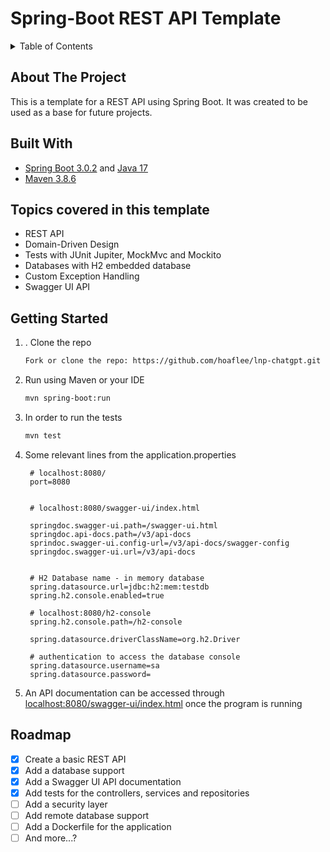 # Spring-Boot REST API Template

<!-- TABLE OF CONTENTS -->
<details>
  <summary>Table of Contents</summary>
  <ol>
    <li>
      <a href="#about-the-project">About The Project</a>
    </li>
    <li>
        <a href="#built-with">Built With</a>
    </li>
    <li>
        <a href="#topics-covered-in-this-template">Topics covered in this template</a>
    <li>
        <a href="#getting-started">Getting Started</a>
    </li>
    <li>
        <a href="#roadmap">Roadmap</a>
    </li>

  </ol>
</details>

<!-- ABOUT THE PROJECT -->
## About The Project

This is a template for a REST API using Spring Boot. It was created to be used as a base for future projects.

## Built With

* [Spring Boot 3.0.2](https://start.spring.io) and [Java 17](https://www.java.com/download/)
* [Maven 3.8.6](https://maven.apache.org/download.cgi)

## Topics covered in this template

* REST API
* Domain-Driven Design
* Tests with JUnit Jupiter, MockMvc and Mockito
* Databases with H2 embedded database
* Custom Exception Handling
* Swagger UI API

<!-- GETTING STARTED -->
## Getting Started

1. . Clone the repo

   ```sh
   Fork or clone the repo: https://github.com/hoaflee/lnp-chatgpt.git
   ```

2. Run using Maven or your IDE

   ```bash
   mvn spring-boot:run
   ```

3. In order to run the tests

   ```bash
   mvn test
   ```

4. Some relevant lines from the application.properties

   ```properties
    # localhost:8080/
    port=8080


    # localhost:8080/swagger-ui/index.html

    springdoc.swagger-ui.path=/swagger-ui.html
    springdoc.api-docs.path=/v3/api-docs
    sprindoc.swagger-ui.config-url=/v3/api-docs/swagger-config
    springdoc.swagger-ui.url=/v3/api-docs


    # H2 Database name - in memory database
    spring.datasource.url=jdbc:h2:mem:testdb
    spring.h2.console.enabled=true

    # localhost:8080/h2-console
    spring.h2.console.path=/h2-console

    spring.datasource.driverClassName=org.h2.Driver

    # authentication to access the database console
    spring.datasource.username=sa
    spring.datasource.password=
   ```

5. An API documentation can be accessed through [localhost:8080/swagger-ui/index.html](http://localhost:8080/swagger-ui/index.html) once the program is running

<!-- ROADMAP -->
## Roadmap

* [x] Create a basic REST API
* [x] Add a database support
* [x] Add a Swagger UI API documentation
* [x] Add tests for the controllers, services and repositories
* [ ] Add a security layer
* [ ] Add remote database support
* [ ] Add a Dockerfile for the application
* [ ] And more...?

[//]: # (CONTRIBUTING)

